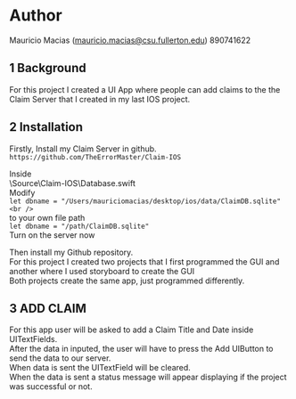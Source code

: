 # Author
Mauricio Macias (mauricio.macias@csu.fullerton.edu) 890741622

## 1 Background
For this project I created a UI App where people can add claims to the the Claim Server that I created in my last IOS project. 

## 2 Installation
Firstly, Install my Claim Server in github. <br/>
`https://github.com/TheErrorMaster/Claim-IOS` <br/>

Inside <br/>
\Source\Claim-IOS\Database.swift <br/>
Modify <br/>
`let dbname = "/Users/mauriciomacias/desktop/ios/data/ClaimDB.sqlite" <br />` <br/>
to your own file path <br/>
`let dbname = "/path/ClaimDB.sqlite"` <br/>
Turn on the server now <br/>

Then install my Github repository. <br/>
For this project I created two projects that I first programmed the GUI and another where I used storyboard to create the GUI <br/>
Both projects create the same app, just programmed differently. <br/>

## 3 ADD CLAIM
For this app user will be asked to add a Claim Title and Date inside UITextFields. <br/>
After the data in inputed, the user will have to press the Add UIButton to send the data to our server. <br/>
When data is sent the UITextField will be cleared.  <br/>
When the data is sent a status message will appear displaying if the project was successful or not. 